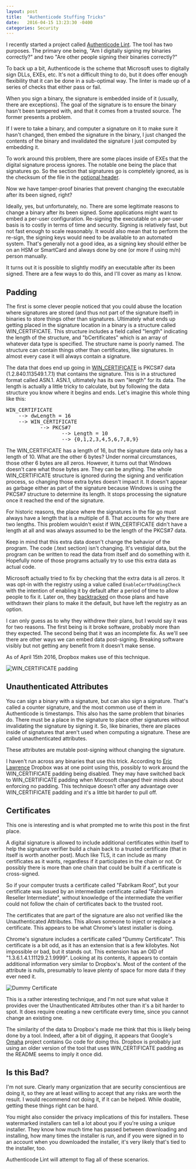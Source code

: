 ```yaml
---
layout: post
title:  "Authenticode Stuffing Tricks"
date:   2016-04-15 13:23:30 -0400
categories: Security
---
```


I recently started a project called [Authenticode Lint][1]. The tool has two purposes.
The primary one being, "Am I digitally signing my binaries correctly?" and two
"Are other people signing their binaries correctly?"

To back up a bit, Authenticode is the scheme that Microsoft uses to digitally
sign DLLs, EXEs, etc. It's not a difficult thing to do, but it does offer enough
flexibility that it can be done in a sub-optimal way. The linter is made up of a 
series of checks that either pass or fail.

When you sign a binary, the signature is embedded inside of it (usually, there
are exceptions). The goal of the signature is to ensure the binary hasn't been
tampered with, and that it comes from a trusted source. The former presents a
problem.

If I were to take a binary, and computer a signature on it to make sure it
hasn't changed, then embed the signature in the binary, I just changed the
contents of the binary and invalidated the signature I just computed by
embedding it.

To work around this problem, there are some places inside of EXEs that the
digital signature process ignores. The notable one being the place that
signatures go. So the section that signatures go is completely ignored, as is
the checksum of the file in the [optional header][2].

Now we have tamper-proof binaries that prevent changing the executable after
its been signed, right?

Ideally, yes, but unfortunately, no. There are some legitimate reasons to change
a binary after its been signed. Some applications might want to embed a per-user
configuration. Re-signing the executable on a per-user basis is to costly in
terms of time and security. Signing is relatively fast, but not fast enough to
scale reasonably. It would also mean that to perform the re-sign, the signing
keys would need to be available to an automated system. That's generally not a
good idea, as a signing key should either be on an HSM or SmartCard and always
done by one (or more if using m/n) person manually.

It turns out it is possible to slightly modify an executable after its been
signed. There are a few ways to do this, and I'll cover as many as I know.

<div id="more"></div>

## Padding

The first is some clever people noticed that you could abuse the location where
signatures are stored (and thus not part of the signature itself) in binaries to
store things other than signatures. Ultimately what ends up getting placed in
the signature location in a binary is a structure called WIN_CERTIFICATE. This
structure includes a field called "length" indicating the length of the
structure, and "bCertificates" which is an array of whatever data type is
specified. The structure name is poorly named. The structure can contain things
other than certificates, like signatures. In almost every case it will always
contain a signature.

The data that does end up going in [WIN_CERTIFICATE][3] is PKCS#7 data
(1.2.840.113549.1.7.1) that contains the signature. This is in a structured
format called ASN.1. ASN.1, ultimately has its own "length" for its data. The
length is actually a little tricky to calculate, but by following the data
structure you know where it begins and ends. Let's imagine this whole thing
like this:

<pre>
WIN_CERTIFICATE
    --> dwLength = 16
    --> WIN_CERTIFICATE
           --> PKCS#7
                  --> Length = 10
                  --> {0,1,2,3,4,5,6,7,8,9}
</pre>

The WIN_CERTIFICATE has a length of 16, but the signature data only has a length
of 10. What are the other 6 bytes? Under normal circumstances, those other 6
bytes are all zeros. However, it turns out that Windows doesn't care what those
bytes are. They can be anything. The whole WIN_CERTIFICATE structure is ignored
during the signing and verification process, so changing those extra bytes
doesn't impact it. It doesn't appear as garbage either as part of the signature
because Windows is using the PKCS#7 structure to determine its length. It stops
processing the signature once it reached the end of the signature.

For historic reasons, the place where the signatures in the file go must always
have a length that is a multiple of 8. That accounts for why there are two
lengths. This problem wouldn't exist if WIN_CERTIFICATE didn't have a length at
all and was always assumed to be the length of the PKCS#7 data.

Keep in mind that this extra data doesn't change the behavior of the program.
The code (.text section) isn't changing. It's vestigial data, but the program
can be written to read the data from itself and do something with it. Hopefully
none of those programs actually try to use this extra data as actual code.

Microsoft actually tried to fix by checking that the extra data is all zeros.
It was opt-in with the registry using a value called <code>EnableCertPaddingCheck</code>
with the intention of enabling it by default after a period of time to allow people
to fix it. Later on, they [backtracked][4] on those plans and have withdrawn their
plans to make it the default, but have left the registry as an option.

I can only guess as to why they withdrew their plans, but I would say it was for
two reasons. The first being is it broke software, probably more than they
expected. The second being that it was an incomplete fix. As we'll see there are
other ways we can embed data post-signing. Breaking software visibly but not
getting any benefit from it doesn't make sense.

As of April 15th 2016, Dropbox makes use of this technique.

![WIN_CERTIFICATE padding][5]

## Unauthenticated Attributes
You can sign a binary with a signature, but can also sign a signature. That's
called a counter signature, and the most common use of them in Authenticode is
timestamps. This also has the same problem that binaries do. There must be a
place in the signature to place other signatures without invalidating the
signature by signing it. So, like binaries, there are places inside of
signatures that aren't used when computing a signature. These are called
unauthenticated attributes.

These attributes are mutable post-signing without changing the signature.

I haven't run across any binaries that use this trick. According to [Eric Lawrence][6]
Dropbox was at one point using this, possibly to work around the WIN_CERTIFICATE
padding being disabled. They may have switched back to WIN_CERTIFICATE padding
when Microsoft changed their minds about enforcing no padding. This technique
doesn't offer any advantage over WIN_CERTIFICATE padding and it's a little bit
harder to pull off.

## Certificates
This one is interesting and is what prompted me to write this post in the first
place.

A digital signature is allowed to include additional certificates within itself
to help the signature verifier build a chain back to a trusted certificate (that
in itself is worth another post). Much like TLS, it can include as many
certificates as it wants, regardless if it participates in the chain or not.
Or possibly there is more than one chain that could be built if a certificate
is cross-signed.

So if your computer trusts a certificate called "Fabrikam Root", but your
certificate was issued by an intermediate certificate called "Fabrikam Reseller
Intermediate", without knowledge of the intermediate the verifier could not
follow the chain of certificates back to the trusted root.

The certificates that are part of the signature are also not verified like the
Unauthenticated Attributes. This allows someone to inject or replace a
certificate. This appears to be what Chrome's latest installer is doing.

Chrome's signature includes a certificate called "Dummy Certificate". This
certificate is a bit odd, as it has an extension that is a few kilobytes. Not
impossible or bad, but it stands out.  This extension has an OID of
"1.3.6.1.4.1.11129.2.1.9999". Looking at its contents, it appears to contain
additional information very similar to Dropbox's. Most of the content of the
attribute is nulls, presumably to leave plenty of space for more data if they
ever need it.

![Dummy Certificate][7]

This is a rather interesting technique, and I'm not sure what value it provides
over the Unauthenticated Attributes other than it's a bit harder to spot. It
does require creating a new certificate every time, since you cannot change an
existing one.

The similarity of the data to Dropbox's made me think that this is likely being
done by a tool. Indeed, after a bit of digging, it appears that Google's [Omaha][8]
project contains Go code for doing this. Dropbox is probably just using an older
version of the tool that uses WIN_CERTIFICATE padding as the README seems to
imply it once did.

## Is this Bad?
I'm not sure. Clearly many organization that are security conscientious are
doing it, so they are at least willing to accept that any risks are worth the
result. I would recommend not doing it, if it can be helped. While doable,
getting these things right can be hard.

You might also consider the privacy implications of this for installers. These
watermarked installers can tell a lot about you if you're using a unique
installer. They know how much time has passed between downloading and
installing, how many times the installer is run, and if you were signed in to an
account when you downloaded the installer, it's very likely that's tied to the
installer, too.

Authenticode Lint will attempt to flag all of these scenarios.

[1]: https://github.com/vcsjones/AuthenticodeLint
[2]: https://msdn.microsoft.com/en-us/library/windows/desktop/ms680339(v=vs.85).aspx
[3]: https://msdn.microsoft.com/en-us/library/windows/desktop/dn582059(v=vs.85).aspx
[4]: https://technet.microsoft.com/library/security/2915720#section1
[5]: /images/db-pad.png
[6]: https://blogs.msdn.microsoft.com/ieinternals/2014/09/04/caveats-for-authenticode-code-signing/
[7]: /images/dummy-cert.png
[8]: https://github.com/google/omaha/tree/master/common/certificate_tag